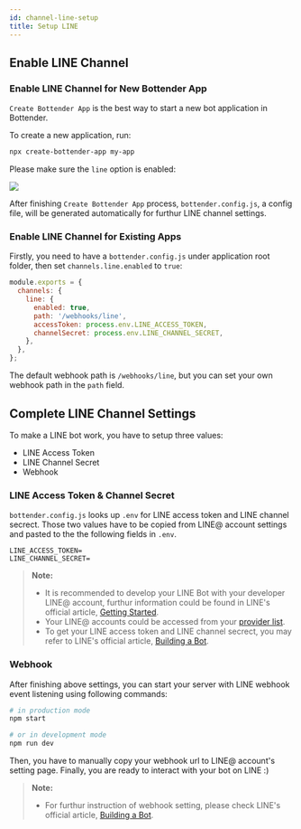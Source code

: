 ```yaml
---
id: channel-line-setup
title: Setup LINE
---
```


## Enable LINE Channel

### Enable LINE Channel for New Bottender App

`Create Bottender App` is the best way to start a new bot application in Bottender.

To create a new application, run:

```sh
npx create-bottender-app my-app
```

Please make sure the `line` option is enabled:

![](https://user-images.githubusercontent.com/3382565/67851224-f2b7f200-fb44-11e9-9ccb-afd7eee74b00.png)

After finishing `Create Bottender App` process, `bottender.config.js`, a config file, will be generated automatically for furthur LINE channel settings.

### Enable LINE Channel for Existing Apps

Firstly, you need to have a `bottender.config.js` under application root folder, then set `channels.line.enabled` to `true`:

```js
module.exports = {
  channels: {
    line: {
      enabled: true,
      path: '/webhooks/line',
      accessToken: process.env.LINE_ACCESS_TOKEN,
      channelSecret: process.env.LINE_CHANNEL_SECRET,
    },
  },
};
```

The default webhook path is `/webhooks/line`, but you can set your own webhook path in the `path` field.

## Complete LINE Channel Settings

To make a LINE bot work, you have to setup three values:

- LINE Access Token
- LINE Channel Secret
- Webhook

### LINE Access Token & Channel Secret

`bottender.config.js` looks up `.env` for LINE access token and LINE channel secrect. Those two values have to be copied from LINE@ account settings and pasted to the the following fields in `.env`.

```
LINE_ACCESS_TOKEN=
LINE_CHANNEL_SECRET=
```

> **Note:**
>
> - It is recommended to develop your LINE Bot with your developer LINE@ account, furthur information could be found in LINE's official article, [Getting Started](https://developers.line.biz/en/docs/messaging-api/getting-started/).
> - Your LINE@ accounts could be accessed from your [provider list](https://developers.line.biz/console/).
> - To get your LINE access token and LINE channel secrect, you may refer to LINE's official article, [Building a Bot](https://developers.line.biz/en/docs/messaging-api/building-bot/).

### Webhook

After finishing above settings, you can start your server with LINE webhook event listening using following commands:

```sh
# in production mode
npm start

# or in development mode
npm run dev
```

Then, you have to manually copy your webhook url to LINE@ account's setting page. Finally, you are ready to interact with your bot on LINE :)

> **Note:**
>
> - For furthur instruction of webhook setting, please check LINE's official article, [Building a Bot](https://developers.line.biz/en/docs/messaging-api/building-bot/).
